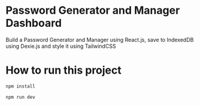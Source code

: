 # Password Generator and Manager Dashboard

Build a Password Generator and Manager using React.js, save to IndexedDB using Dexie.js and style it using TailwindCSS

# How to run this project

```sh
npm install

npm run dev
```
